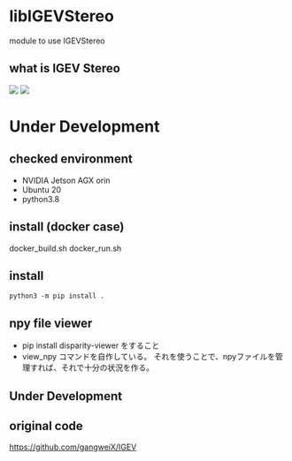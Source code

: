 # libIGEVStereo
module to use IGEVStereo

## what is IGEV Stereo
![](doc/demo-imgs.png)
![](doc/IGEV-Stereo.png)
# Under Development

## checked environment
- NVIDIA Jetson AGX orin
- Ubuntu 20
- python3.8

## install (docker case)
docker_build.sh
docker_run.sh

## install 
```commandline
python3 -m pip install .
```

## npy file viewer
- pip install disparity-viewer をすること
- view_npy コマンドを自作している。
それを使うことで、npyファイルを管理すれば、それで十分の状況を作る。

## Under Development

## original code 
https://github.com/gangweiX/IGEV
